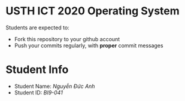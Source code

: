 USTH ICT 2020 Operating System
=====================================

Students are expected to:
* Fork this repository to your github account
* Push your commits regularly, with **proper** commit messages


Student Info
=========================

* Student Name: *Nguyễn Đức Anh*
* Student ID: *BI9-041*


